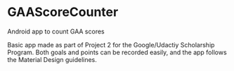 # GAAScoreCounter
Android app to count GAA scores

Basic app made as part of Project 2 for the Google/Udactiy Scholarship Program. Both goals and points can be recorded easily, and the app follows the Material Design guidelines.
